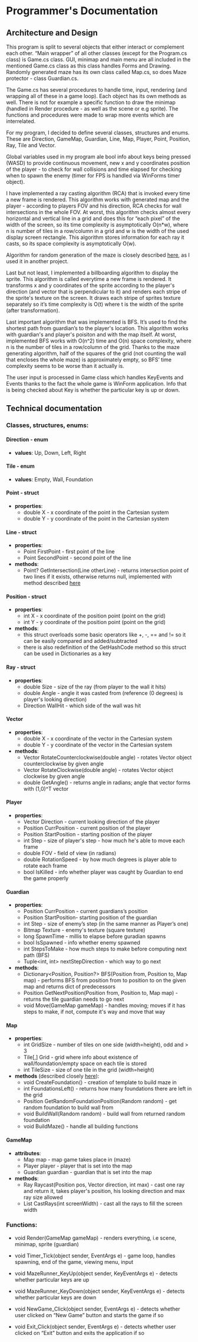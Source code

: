 # Programmer's Documentation
## Architecture and Design
This program is split to several objects that either interact or complement each other. 
“Main wrapper” of all other classes (except for the Program.cs class) is Game.cs class.
GUI, minimap and main menu are all included in the mentioned Game.cs class as this class handles Forms and Drawing.
Randomly generated maze has its own class called Map.cs, so does Maze protector - class Guardian.cs.

The Game.cs has several procedures to handle time, input, rendering (and wrapping all of these in a game loop).
Each object has its own methods as well. There is not for example a specific function to draw the minimap
(handled in Render procedure - as well as the scene or e.g sprite). The functions and procedures were made to wrap more events which are interrelated.

For my program, I decided to define several classes, structures and enums.
These are Direction, GameMap, Guardian, Line, Map, Player, Point, Position, Ray, Tile and Vector.

Global variables used in my program ale bool info about keys being pressed (WASD) to provide continuous movement,
new x and y coordinates position of the player - to check for wall collisions and time elapsed for checking when to spawn the enemy
(timer for FPS is handled via WinForms timer object).

I have implemented a ray casting algorithm (RCA) that is invoked every time a new frame is rendered.
This algorithm works with generated map and the player - according to players FOV and his direction,
RCA checks for wall intersections in the whole FOV. At worst, this algorithm checks almost every horizontal and vertical line in a grid and does this for “each pixel”
of the width of the screen, so its time complexity is asymptotically O(n*w), where n is number of tiles in a row/column in a grid and w
is the width of the used display screen rectangle. This algorithm stores information for each ray it casts, so its space complexity is asymptotically O(w).

Algorithm for random generation of the maze is closely described [here](https://github.com/peskaf/2D-MazeRunner), as I used it in another project.

Last but not least, I implemented a billboarding algorithm to display the sprite.
This algorithm is called everytime a new frame is rendered.
It transforms x and y coordinates of the sprite according to the player's direction (and vector that is perpendicular to it)
and renders each stripe of the sprite's texture on the screen. It draws each stripe of sprites texture separately so it’s time complexity is O(t)
where t is the width of the sprite (after transformation).

Last important algorithm that was implemented is BFS.
It’s used to find the shortest path from guardian’s to the player's location.
This algorithm works with guardian's and player's poisiton and with the map itself.
At worst, implemented BFS works with O(n^2) time and O(n) space complexity, where n is the number of tiles in a row/column of the grid.
Thanks to the maze generating algorithm, half of the squares of the grid (not counting the wall that encloses the whole maze) is approximately empty,
so BFS’ time complexity seems to be worse than it actually is.

The user input is processed in Game class which handles KeyEvents and Events thanks to the fact the whole game is WinForm application.
Info that is being checked about Key is whether the particular key is up or down. 

## Technical documentation
### Classes, structures, enums:
#### Direction - enum
- **values**: Up, Down, Left, Right

#### Tile - enum
- **values**: Empty, Wall, Foundation

#### Point - struct
- **properties**:
  - double X - x coordinate of the point in the Cartesian system
  - double Y - y coordinate of the point in the Cartesian system

#### Line - struct
- **properties**:
  - Point FirstPoint - first point of the line
  - Point SecondPoint - second point of the line
- **methods**:
  - Point? GetIntersection(Line otherLine) - returns intersection point of two lines if it exists, otherwise returns null, implemented with method described [here](https://en.wikipedia.org/wiki/Line%E2%80%93line_intersection#Formulas) 

#### Position - struct
- **properties**:
  - int X - x coordinate of the position point (point on the grid)
  - int Y - y coordinate of the position point (point on the grid)
- **methods**:
  - this struct overloads some basic operators like +, -, == and != so it can be easily compared and added/subtracted
  - there is also redefinition of the GetHashCode method so this struct can be used in Dictionaries as a key

#### Ray - struct
- **properties**:
  - double Size - size of the ray (from player to the wall it hits)
  - double Angle - angle it was casted from (reference (0 degrees) is player's looking direction)
  - Direction WallHit - which side of the wall was hit

#### Vector
- **properties**: 
  - double X - x coordinate of the vector in the Cartesian system
  - double Y - y coordinate of the vector in the Cartesian system
- **methods**:
  - Vector RotateCounterclockwise(double angle) - rotates Vector object counterclockwise by given angle
  - Vector RotateClockwise(double angle) - rotates Vector object clockwise by given angle
  - double GetAngle() - returns angle in radians; angle that vector forms with (1,0)^T vector

#### Player
- **properties**:
  - Vector Direction - current looking direction of the player
  - Position CurrPosition - current position of the player
  - Position StartPosition - starting position of the player
  - int Step - size of player's step - how much he's able to move each frame
  - double FOV - field of view (in radians)
  - double RotationSpeed - by how much degrees is player able to rotate each frame
  - bool IsKilled - info whether player was caught by Guardian to end the game properly

#### Guardian
- **properties**:
  - Position CurrPosition - current guardians’s position
  - Position StartPosition- starting position of the guardian
  - int Step - size of enemy’s step (in the same manner as Player’s one)
  - Bitmap Texture - enemy's texture (square texture)
  - long SpawnTime - millis to elapse before guradian spawns
  - bool IsSpawned - info whether enemy spawned
  - int StepsToMake - how much steps to make before computing next path (BFS)
  - Tuple<int, int> nextStepDirection - which way to go next
- **methods**:
  - Dictionary<Position, Position?> BFS(Position from, Position to, Map map) - performs BFS from position from to position to on the given map and returns dict of predecessors
  - Position GetNextPosition(Position from, Position to, Map map) - returns the tile guardian needs to go next
  - void Move(GameMap gameMap) - handles moving; moves if it has steps to make, if not, compute it's way and move that way

#### Map
- **properties**:
  - int GridSize - number of tiles on one side (width=height), odd and > 3
  - Tile[,] Grid - grid where info about existence of wall/foundation/empty space on each tile is stored
  - int TileSize - size of one tile in the grid (width=height)
- **methods** (described closely [here](https://github.com/peskaf/2D-MazeRunner)):
  - void CreateFoundation() - creation of template to build maze in
  - int FoundationsLeft() - returns how many foundations there are left in the grid
  - Position GetRandomFoundationPosition(Random random) - get random foundation to build wall from
  - void BuildWall(Random random) - build wall from returned random foundation
  - void BuildMaze() - handle all building functions

#### GameMap
- **attributes**:
  - Map map - map game takes place in (maze)
  - Player player - player that is set into the map
  - Guardian guardian - guardian that is set into the map
- **methods**:
  - Ray Raycast(Position pos, Vector direction, int max) - cast one ray and return it, takes player's position, his looking direction and max ray size allowed
  - List<Ray> CastRays(int screenWidth) - cast all the rays to fill the screen width

### Functions:
- void Render(GameMap gameMap) - renders everything, i.e scene, minimap, sprite (guardian)

- void Timer_Tick(object sender, EventArgs e) - game loop, handles spawning, end of the game, viewing menu, input

- void MazeRunner_KeyUp(object sender, KeyEventArgs e) - detects whether particular keys are up

- void MazeRunner_KeyDown(object sender, KeyEventArgs e)  - detects whether particular keys are down

- void NewGame_Click(object sender, EventArgs e) - detects whether user clicked on “New Game” button and starts the game if so

- void Exit_Click(object sender, EventArgs e) - detects whether user clicked on “Exit” button and exits the application if so
